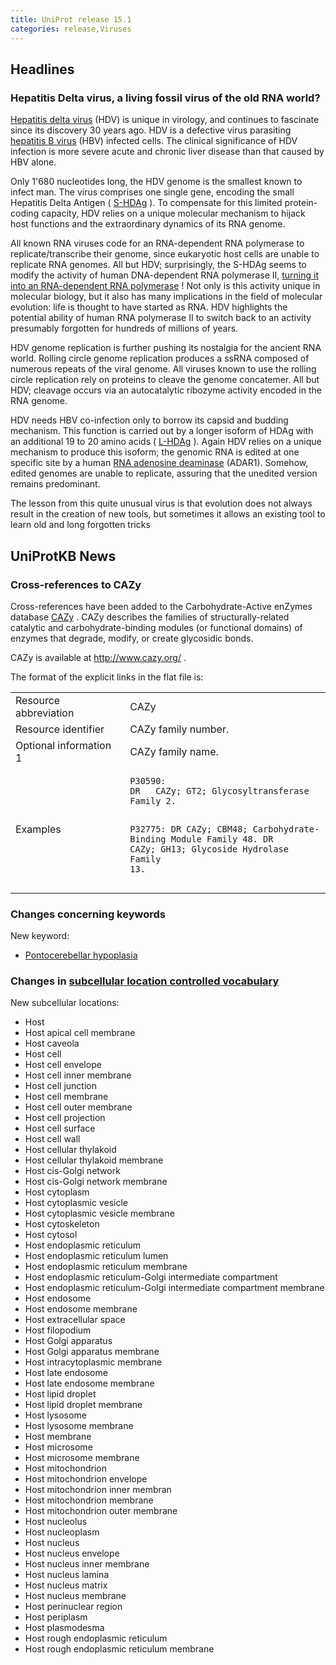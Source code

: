 ```yaml
---
title: UniProt release 15.1
categories: release,Viruses
---
```


## Headlines

### Hepatitis Delta virus, a living fossil virus of the old RNA world?

[Hepatitis delta virus](http://viralzone.expasy.org/all_by_species/175.html) (HDV) is unique in virology, and continues to fascinate since its discovery 30 years ago. HDV is a defective virus parasiting [hepatitis B virus](http://viralzone.expasy.org/all_by_species/101.html) (HBV) infected cells. The clinical significance of HDV infection is more severe acute and chronic liver disease than that caused by HBV alone.

Only 1'680 nucleotides long, the HDV genome is the smallest known to infect man. The virus comprises one single gene, encoding the small Hepatitis Delta Antigen ( [S-HDAg](http://www.uniprot.org/uniprot/P0C6L3) ). To compensate for this limited protein-coding capacity, HDV relies on a unique molecular mechanism to hijack host functions and the extraordinary dynamics of its RNA genome.

All known RNA viruses code for an RNA-dependent RNA polymerase to replicate/transcribe their genome, since eukaryotic host cells are unable to replicate RNA genomes. All but HDV; surprisingly, the S-HDAg seems to modify the activity of human DNA-dependent RNA polymerase II, [turning it into an RNA-dependent RNA polymerase](http://view.ncbi.nlm.nih.gov/pubmed/18032511) ! Not only is this activity unique in molecular biology, but it also has many implications in the field of molecular evolution: life is thought to have started as RNA. HDV highlights the potential ability of human RNA polymerase II to switch back to an activity presumably forgotten for hundreds of millions of years.

HDV genome replication is further pushing its nostalgia for the ancient RNA world. Rolling circle genome replication produces a ssRNA composed of numerous repeats of the viral genome. All viruses known to use the rolling circle replication rely on proteins to cleave the genome concatemer. All but HDV; cleavage occurs via an autocatalytic ribozyme activity encoded in the RNA genome.

HDV needs HBV co-infection only to borrow its capsid and budding mechanism. This function is carried out by a longer isoform of HDAg with an additional 19 to 20 amino acids ( [L-HDAg](http://www.uniprot.org/uniprot/P29996) ). Again HDV relies on a unique mechanism to produce this isoform; the genomic RNA is edited at one specific site by a human [RNA adenosine deaminase](http://www.uniprot.org/uniprot/P55265) (ADAR1). Somehow, edited genomes are unable to replicate, assuring that the unedited version remains predominant.

The lesson from this quite unusual virus is that evolution does not always result in the creation of new tools, but sometimes it allows an existing tool to learn old and long forgotten tricks

## UniProtKB News

### Cross-references to CAZy

Cross-references have been added to the Carbohydrate-Active enZymes database [CAZy](http://www.cazy.org/) . CAZy describes the families of structurally-related catalytic and carbohydrate-binding modules (or functional domains) of enzymes that degrade, modify, or create glycosidic bonds.

CAZy is available at <http://www.cazy.org/> .

The format of the explicit links in the flat file is:

<table><colgroup><col style="width: 36%" /><col style="width: 63%" /></colgroup><tbody><tr class="odd"><td>Resource abbreviation</td><td>CAZy</td></tr><tr class="even"><td>Resource identifier</td><td>CAZy family number.</td></tr><tr class="odd"><td>Optional information 1</td><td>CAZy family name.</td></tr><tr class="even"><td>Examples</td><td><pre><code>P30590:
DR   CAZy; GT2; Glycosyltransferase Family 2.

P32775:
DR   CAZy; CBM48; Carbohydrate-Binding Module Family 48.
DR   CAZy; GH13; Glycoside Hydrolase Family 13.</code></pre></td></tr></tbody></table>

### Changes concerning keywords

New keyword:

-   [Pontocerebellar hypoplasia](http://www.uniprot.org/keywords/KW-1021)

### Changes in [subcellular location controlled vocabulary](http://www.uniprot.org/docs/subcell)

New subcellular locations:

-   Host
-   Host apical cell membrane
-   Host caveola
-   Host cell
-   Host cell envelope
-   Host cell inner membrane
-   Host cell junction
-   Host cell membrane
-   Host cell outer membrane
-   Host cell projection
-   Host cell surface
-   Host cell wall
-   Host cellular thylakoid
-   Host cellular thylakoid membrane
-   Host cis-Golgi network
-   Host cis-Golgi network membrane
-   Host cytoplasm
-   Host cytoplasmic vesicle
-   Host cytoplasmic vesicle membrane
-   Host cytoskeleton
-   Host cytosol
-   Host endoplasmic reticulum
-   Host endoplasmic reticulum lumen
-   Host endoplasmic reticulum membrane
-   Host endoplasmic reticulum-Golgi intermediate compartment
-   Host endoplasmic reticulum-Golgi intermediate compartment membrane
-   Host endosome
-   Host endosome membrane
-   Host extracellular space
-   Host filopodium
-   Host Golgi apparatus
-   Host Golgi apparatus membrane
-   Host intracytoplasmic membrane
-   Host late endosome
-   Host late endosome membrane
-   Host lipid droplet
-   Host lipid droplet membrane
-   Host lysosome
-   Host lysosome membrane
-   Host membrane
-   Host microsome
-   Host microsome membrane
-   Host mitochondrion
-   Host mitochondrion envelope
-   Host mitochondrion inner membran
-   Host mitochondrion membrane
-   Host mitochondrion outer membrane
-   Host nucleolus
-   Host nucleoplasm
-   Host nucleus
-   Host nucleus envelope
-   Host nucleus inner membrane
-   Host nucleus lamina
-   Host nucleus matrix
-   Host nucleus membrane
-   Host perinuclear region
-   Host periplasm
-   Host plasmodesma
-   Host rough endoplasmic reticulum
-   Host rough endoplasmic reticulum membrane
